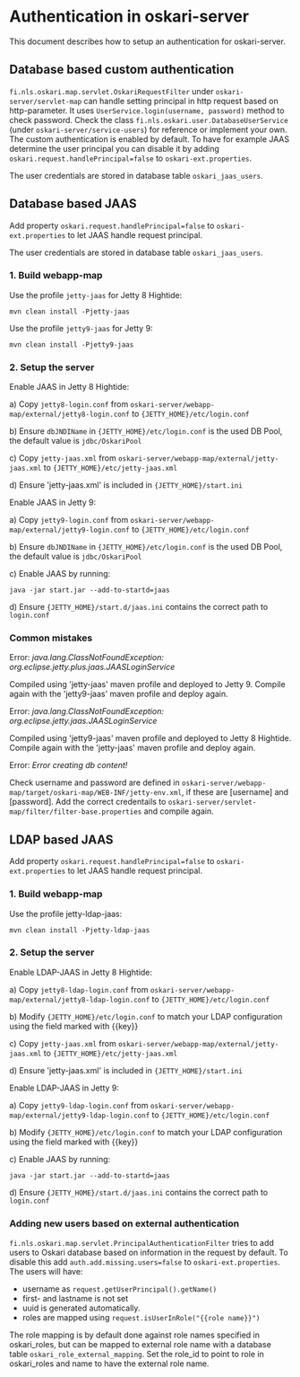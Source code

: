 # Authentication in oskari-server

This document describes how to setup an authentication for oskari-server.

## Database based custom authentication

`fi.nls.oskari.map.servlet.OskariRequestFilter` under `oskari-server/servlet-map` can handle setting principal in http request based on http-parameter.
It uses `UserService.login(username, password)` method to check password. Check the class `fi.nls.oskari.user.DatabaseUserService` (under `oskari-server/service-users`)
for reference or implement your own. The custom authentication is enabled by default. To have for example JAAS determine the user principal you can
disable it by adding `oskari.request.handlePrincipal=false` to `oskari-ext.properties`.

The user credentials are stored in database table `oskari_jaas_users`.

## Database based JAAS

Add property `oskari.request.handlePrincipal=false` to `oskari-ext.properties` to let JAAS handle request principal.

The user credentials are stored in database table `oskari_jaas_users`.

### 1. Build webapp-map

Use the profile `jetty-jaas` for Jetty 8 Hightide:

    mvn clean install -Pjetty-jaas


Use the profile `jetty9-jaas` for Jetty 9:

    mvn clean install -Pjetty9-jaas

### 2. Setup the server

Enable JAAS in Jetty 8 Hightide:

a) Copy `jetty8-login.conf` from `oskari-server/webapp-map/external/jetty8-login.conf` to `{JETTY_HOME}/etc/login.conf`

b) Ensure `dbJNDIName` in `{JETTY_HOME}/etc/login.conf` is the used DB Pool, the default value is `jdbc/OskariPool`

c) Copy `jetty-jaas.xml` from `oskari-server/webapp-map/external/jetty-jaas.xml` to `{JETTY_HOME}/etc/jetty-jaas.xml`

d) Ensure 'jetty-jaas.xml' is included in `{JETTY_HOME}/start.ini`

Enable JAAS in Jetty 9:

a) Copy `jetty9-login.conf` from `oskari-server/webapp-map/external/jetty9-login.conf` to `{JETTY_HOME}/etc/login.conf`

b) Ensure `dbJNDIName` in `{JETTY_HOME}/etc/login.conf` is the used DB Pool, the default value is `jdbc/OskariPool`

c) Enable JAAS by running:

    java -jar start.jar --add-to-startd=jaas

d) Ensure `{JETTY_HOME}/start.d/jaas.ini` contains the correct path to `login.conf`

### Common mistakes

Error: _java.lang.ClassNotFoundException: org.eclipse.jetty.plus.jaas.JAASLoginService_

  Compiled using 'jetty-jaas' maven profile and deployed to Jetty 9. Compile again with the 'jetty9-jaas' maven profile and deploy again.

Error: _java.lang.ClassNotFoundException: org.eclipse.jetty.jaas.JAASLoginService_

  Compiled using 'jetty9-jaas' maven profile and deployed to Jetty 8 Hightide. Compile again with the 'jetty-jaas' maven profile and deploy again.

Error: _Error creating db content!_

  Check username and password are defined in `oskari-server/webapp-map/target/oskari-map/WEB-INF/jetty-env.xml`, if these are [username] and [password]. Add the correct credentails to `oskari-server/servlet-map/filter/filter-base.properties` and compile again.


## LDAP based JAAS

Add property `oskari.request.handlePrincipal=false` to `oskari-ext.properties` to let JAAS handle request principal.

### 1. Build webapp-map

Use the profile jetty-ldap-jaas:

    mvn clean install -Pjetty-ldap-jaas

### 2. Setup the server

Enable LDAP-JAAS in Jetty 8 Hightide:

a) Copy `jetty8-ldap-login.conf` from `oskari-server/webapp-map/external/jetty8-ldap-login.conf` to `{JETTY_HOME}/etc/login.conf`

b) Modify `{JETTY_HOME}/etc/login.conf` to match your LDAP configuration using the field marked with {{key}}

c) Copy `jetty-jaas.xml` from `oskari-server/webapp-map/external/jetty-jaas.xml` to `{JETTY_HOME}/etc/jetty-jaas.xml`

d) Ensure 'jetty-jaas.xml' is included in `{JETTY_HOME}/start.ini`

Enable LDAP-JAAS in Jetty 9:

a) Copy `jetty9-ldap-login.conf` from `oskari-server/webapp-map/external/jetty9-ldap-login.conf` to `{JETTY_HOME}/etc/login.conf`

b) Modify `{JETTY_HOME}/etc/login.conf` to match your LDAP configuration using the field marked with {{key}}

c) Enable JAAS by running:

    java -jar start.jar --add-to-startd=jaas

d) Ensure `{JETTY_HOME}/start.d/jaas.ini` contains the correct path to `login.conf`


### Adding new users based on external authentication

`fi.nls.oskari.map.servlet.PrincipalAuthenticationFilter` tries to add users to Oskari database based on information in the request by default.
To disable this add `auth.add.missing.users=false` to `oskari-ext.properties`. The users will have:
 - username as `request.getUserPrincipal().getName()`
 - first- and lastname is not set
 - uuid is generated automatically.
 - roles are mapped using `request.isUserInRole("{{role name}}")`

The role mapping is by default done against role names specified in oskari_roles, but can be mapped to external role name with a database table
 `oskari_role_external_mapping`. Set the role_id to point to role in oskari_roles and name to have the external role name.